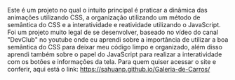 Este é um projeto no qual o intuito principal é praticar a dinâmica das animações utilizando CSS, a organização utilizando um método de semântica do CSS e a interatividade e reatividade utilizando o JavaScript.
Foi um projeto muito legal de se desenvolver, baseado no vídeo do canal "DevClub" no youtube onde eu aprendi sobre a importância de utilizar a boa semântica do CSS para deixar meu código limpo e organizado, além disso aprendi também sobre o papel do JavaScript para realizar a interatividade com os botões e informações da tela.
Para quem quiser acessar o site e conferir, aqui está o link: https://sahuanp.github.io/Galeria-de-Carros/
